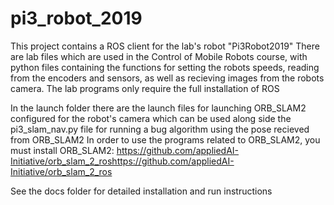 # pi3_robot_2019
This project contains a ROS client for the lab's robot "Pi3Robot2019"
There are lab files which are used in the Control of Mobile Robots course, with python files containing the functions for setting the robots speeds, reading from the encoders and sensors, as well as recieving images from the robots camera.
The lab programs only require the full installation of ROS 


In the launch folder there are the launch files for launching ORB_SLAM2 configured for the robot's camera which can be used along side the pi3_slam_nav.py file for running a bug algorithm using the pose recieved from ORB_SLAM2
In order to use the programs related to ORB_SLAM2, you must install ORB_SLAM2: https://github.com/appliedAI-Initiative/orb_slam_2_roshttps://github.com/appliedAI-Initiative/orb_slam_2_ros

See the docs folder for detailed installation and run instructions
